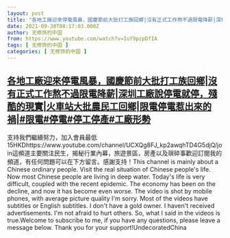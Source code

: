 ```yaml
---
layout: post
title: "各地工廠迎來停電風暴，國慶節前大批打工族回鄉|沒有正式工作熬不過限電降薪|深圳工廠說停電就停，殘酷的現實|火車站大批農民工回鄉|限電停電惹出來的禍|#限電#停電#停工停產#工廠形勢"
date: 2021-09-30T08:17:03.000Z
author: 无修饰的中国
from: https://www.youtube.com/watch?v=IuY9pzpDfIA
tags: [ 无修饰的中国 ]
categories: [ 无修饰的中国 ]
---
```

<!--1632989823000-->
[各地工廠迎來停電風暴，國慶節前大批打工族回鄉|沒有正式工作熬不過限電降薪|深圳工廠說停電就停，殘酷的現實|火車站大批農民工回鄉|限電停電惹出來的禍|#限電#停電#停工停產#工廠形勢](https://www.youtube.com/watch?v=IuY9pzpDfIA)
------

<div>
支持我們繼續努力，加入會員最低15HKDhttps://www.youtube.com/channel/UCXQg8FJ_kp2awqhTD4G5djQ/join這頻道主要關注民生，揭秘行業內幕，旅遊景區，房產以及瑣碎事歡迎訂閱我的頻道，有任何問題可以在下方留言。感謝支持！This channel is mainly about a Chinese ordinary people. Visit the real situation of Chinese people's life. Now most Chinese people are living in deep water. Today's life is very difficult, coupled with the recent epidemic. The economy has been on the decline, and now it has become even worse. The video is shot by mobile phones, with average picture quality I'm sorry. Most of the videos have subtitles or English subtitles. I don't have a gold owner. I haven't received advertisements. I'm not afraid to hurt others. So, what I said in the videos is true.Welcome to subscribe to me, if you have any questions, please leave a message below. Thank you for your support!UndecoratedChina
</div>
